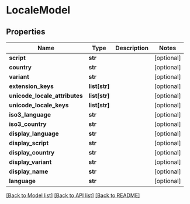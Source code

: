 # LocaleModel

## Properties
Name | Type | Description | Notes
------------ | ------------- | ------------- | -------------
**script** | **str** |  | [optional] 
**country** | **str** |  | [optional] 
**variant** | **str** |  | [optional] 
**extension_keys** | **list[str]** |  | [optional] 
**unicode_locale_attributes** | **list[str]** |  | [optional] 
**unicode_locale_keys** | **list[str]** |  | [optional] 
**iso3_language** | **str** |  | [optional] 
**iso3_country** | **str** |  | [optional] 
**display_language** | **str** |  | [optional] 
**display_script** | **str** |  | [optional] 
**display_country** | **str** |  | [optional] 
**display_variant** | **str** |  | [optional] 
**display_name** | **str** |  | [optional] 
**language** | **str** |  | [optional] 

[[Back to Model list]](../README.md#documentation-for-models) [[Back to API list]](../README.md#documentation-for-api-endpoints) [[Back to README]](../README.md)


